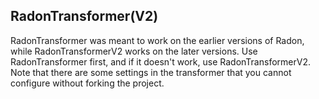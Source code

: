 ## RadonTransformer(V2)
RadonTransformer was meant to work on the earlier versions of Radon, while RadonTransformerV2 works on the later versions. Use RadonTransformer first, and if it doesn't work, use RadonTransformerV2. Note that there are some settings in the transformer that you cannot configure without forking the project.
